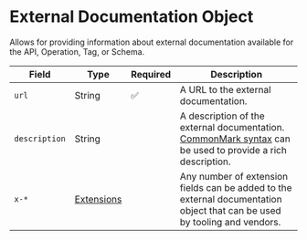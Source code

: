 # External Documentation Object

Allows for providing information about external documentation available for the API, Operation, Tag, or Schema.

| Field | Type | Required | Description |
| ----- | ----- | ----- | ----- |
| `url` | String | ✅ | A URL to the external documentation. |
| `description` | String | | A description of the external documentation. [CommonMark syntax](https://spec.commonmark.org/) can be used to provide a rich description. |
| `x-*` | [Extensions](/openapi/extensions) | | Any number of extension fields can be added to the external documentation object that can be used by tooling and vendors. |
